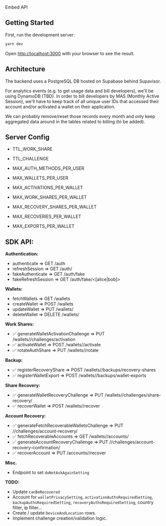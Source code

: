 Embed API

## Getting Started

First, run the development server:

```bash
yarn dev
```

Open [http://localhost:3000](http://localhost:3000) with your browser to see the result.

## Architecture

The backend uses a PostgreSQL DB hosted on Supabase behind Supavisor.

For analytics events (e.g. to get usage data and bill developers), we'll be using DynamoDB (TBD). In order to bill developers by MAS (Monthly Active Session),
we'll have to keep track of all unique user IDs that accessed their account and/or activated a wallet on their application.

We can probably remove/reset those records every month and only keep aggregated data around in the tables related to billing (to be added).

## Server Config

- TTL_WORK_SHARE
- TTL_CHALLENGE

- MAX_AUTH_METHODS_PER_USER
- MAX_WALLETS_PER_USER

- MAX_ACTIVATIONS_PER_WALLET
- MAX_WORK_SHARES_PER_WALLET
- MAX_RECOVERY_SHARES_PER_WALLET
- MAX_RECOVERIES_PER_WALLET
- MAX_EXPORTS_PER_WALLET

## SDK API:

**Authentication:**
- authenticate => GET /auth
- refreshSession => GET /auth/<userId>
- fakeAuthenticate => GET /auth/fake
- fakeRefreshSession => GET /auth/fake/<[alice|bob]>

**Wallets:**
- fetchWallets => GET /wallets
- createWallet => POST /wallets
- updateWallet => PUT /wallets/<walletId>
- deleteWallet => DELETE /wallets/<walletId>

**Work Shares:**
- ✅ generateWalletActivationChallenge => PUT /wallets/<walletId>/challenges/activation
- ✅ activateWallet => POST /wallets/<walletId>/activate
- ✅ rotateAuthShare => PUT /wallets/<walletId>/rotate

**Backup:**
- ✅ registerRecoveryShare => POST /wallets/<walletId>/backups/recovery-shares
- ✅ registerWalletExport => POST /wallets/<walletId>/backups/wallet-exports

**Share Recovery:**
- ✅ generateWalletRecoveryChallenge => PUT /wallets/<walletId>/challenges/share-recovery/
- ✅ recoverWallet => POST /wallets/<walletId>/recover

**Account Recovery:**
- ✅ generateFetchRecoverableWalletsChallenge => PUT /<walletId>/challenges/account-recovery/
- ✅ fetchRecoverableAccounts => GET /wallets/<walletId>/accounts/
- ✅ generateAccountRecoveryChallenge => PUT /<walletId>/challenges/account-recovery-confirmation/
- ✅ recoverAccount => PUT /accounts/<accountId>/recover

**Misc.**
- Endpoint to set `doNotAskAgainSetting`

**TODO:**
- Update `canBeRecovered`
- Account for `walletPrivacySetting`, `activationAuthsRequiredSetting`, `backupAuthsRequiredSetting`, `recoveryAuthsRequiredSetting`, country filter, ip filter...
- Create / update `DeviceAndLocation` rows.
- Implement challenge creation/validation logic.
